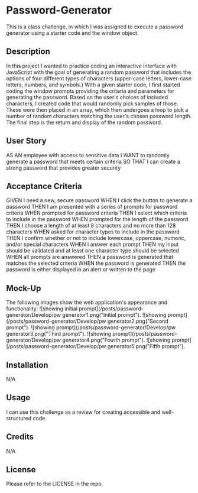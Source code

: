 # Password-Generator
This is a class challenge, in which I was assigned to execute a password generator using a starter code and the window object.
## Description
In this project I wanted to practice coding an interactive interface with JavaScript with the goal of generating a random password that includes the options of four different types of characters (upper-case letters, lower-case letters, numbers, and symbols.) With a given starter code, I first started coding the window prompts providing the criteria and parameters for generating the password. Based on the user's choices of included characters, I created code that would randomly pick samples of those. These were then placed in an array, which then undergoes a loop to pick a number of random characters matching the user's chosen password length. The final step is the return and display of the random password.    

## User Story


AS AN employee with access to sensitive data
I WANT to randomly generate a password that meets certain criteria
SO THAT I can create a strong password that provides greater security


## Acceptance Criteria

GIVEN I need a new, secure password
WHEN I click the button to generate a password
THEN I am presented with a series of prompts for password criteria
WHEN prompted for password criteria
THEN I select which criteria to include in the password
WHEN prompted for the length of the password
THEN I choose a length of at least 8 characters and no more than 128 characters
WHEN asked for character types to include in the password
THEN I confirm whether or not to include lowercase, uppercase, numeric, and/or special characters
WHEN I answer each prompt
THEN my input should be validated and at least one character type should be selected
WHEN all prompts are answered
THEN a password is generated that matches the selected criteria
WHEN the password is generated
THEN the password is either displayed in an alert or written to the page
 

## Mock-Up

The following images show the web application's appearance and functionality:
![showing initial prompt](/posts/password-generator/Develop/pw generator1.png("Initial prompt").
![showing prompt](/posts/password-generator/Develop/pw generator2.png("Second prompt").
![showing prompt](/posts/password-generator/Develop/pw generator3.png("Third prompt").
![showing prompt](/posts/password-generator/Develop/pw generator4.png("Fourth prompt").
![showing prompt](/posts/password-generator/Develop/pw generator5.png("Fifth prompt").
## Installation
N/A

## Usage
I can use this challenge as a review for creating accessible and well-structured code. 
## Credits
N/A
## License
Please refer to the LICENSE in the repo.
